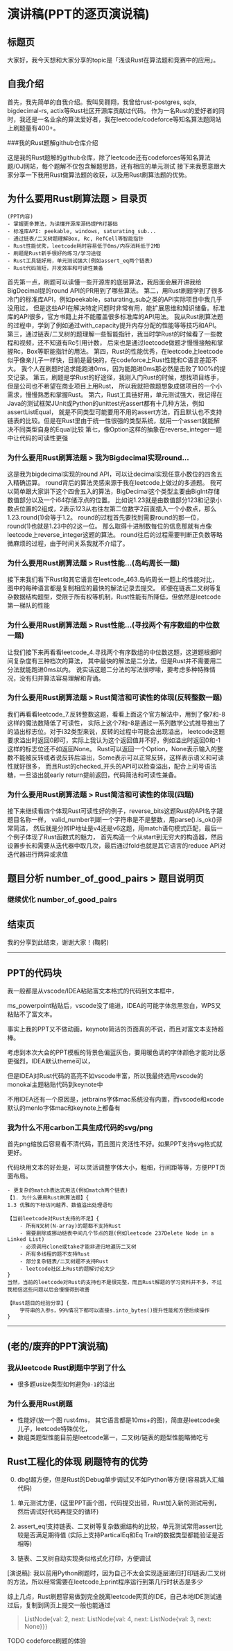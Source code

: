 # 演讲稿(PPT的逐页演说稿)

## 标题页

大家好，我今天想和大家分享的topic是「浅谈Rust在算法题和竞赛中的应用」。

## 自我介绍

首先，我先简单的自我介绍。我叫吴翱翔，我曾给rust-postgres, sqlx, bigdecimal-rs, actix等Rust社区开源库贡献过代码。
作为一名Rust的爱好者的同时，我还是一名业余的算法爱好者，我在leetcode/codeforce等知名算法题网站上刷题量有400+。

###我的Rust题解github仓库介绍

这是我的Rust题解的github仓库，除了leetcode还有codeforces等知名算法题/OJ网站，每个题解不仅包含解题思路，还有相应的单元测试
接下来我愿意跟大家分享一下我用Rust做算法题的收获，以及用Rust刷算法题的优势。

## 为什么要用Rust刷算法题 > 目录页

```
(PPT内容)
- 掌握更多算法，为读懂开源库源码提PR打基础
- 标准库API: peekable, windows, saturating_sub...
- 通过链表/二叉树题理解Box, Rc, RefCell等智能指针
- Rust性能优秀，leetcode耗时容易低于0ms/内存消耗低于2MB
- 刷题是Rust新手很好的练习/学习途径
- Rust工具链好用，单元测试强大(例如assert_eq两个链表)
- Rust代码简短，开发效率和可读性兼备
```

首先第一点，刷题可以读懂一些开源库的底层算法，我后面会展开讲我给BigDecimal提的round API的PR用到了哪些算法。
第二，用Rust刷题学到了很多冷门的标准库API，例如peekable，saturating_sub之类的API实际项目中我几乎没用过，
但是这些API在解决特定问题时非常有用，能扩展思维和知识储备。标准库的API很多，官方书籍上并不能覆盖很多标准库的API用法。
我从Rust刷算法题的过程中，学到了例如通过with_capacity提升内存分配的性能等等技巧和API。
第三，通过链表/二叉树的题理解一些智能指针，我当时学Rust的时候看了一些教程和视频，还不知道有Rc引用计数，
后来也是通过leetcode做题才慢慢接触和掌握Rc，Box等职能指针的用法。
第四，Rust的性能优秀，在leetcode上leetcode似乎像亲儿子一样快，目前是最快的，在codeforce上Rust性能和C语言差距不大。
我个人在刷题时追求能跑进0ms，因为能跑进0ms那必然是击败了100%的提交记录。
第五，刷题是学Rust的好途径，我刚入门Rust的时候，想找项目练手，但是公司也不希望在商业项目上用Rust，
所以我就把做题想象成做项目的一个小需求，慢慢熟悉和掌握Rust。
第六，Rust工具链好用，单元测试强大，我记得在Java的测试框架JUnit或Python的unittest光assert都有十几种方法，例如assertListEqual，
就是不同类型可能要用不用的assert方法，而且默认也不支持链表的比较。但是在Rust里由于统一性很强的类型系统，就用一个assert就能解决不同类型自身的Equal比较
第七，像Option这样的抽象在reverse_integer一题中让代码的可读性更强

### 为什么要用Rust刷算法题 > 我为Bigdecimal实现round...

这是我为bigdecimal实现的round API，可以让decimal实现任意小数位的四舍五入精确运算。
round背后的算法灵感来源于我在leetcode上做过的多道题。
我可以简单跟大家讲下这个四舍五入的算法，BigDecimal这个类型主要由BigInt存储数值部分以及一个i64存储浮点的位置。
比如说1.23就是由数值部分123和记录小数点位置的2组成，2表示123从右往左第二位数字2前面插入一个小数点，那么1.23.round(1)会等于1.2。
round的过程首先要找到需要round的那一位，round(1)也就是1.23中的2这一位。
那么取得十进制数每位的信息那就有点像leetcode上reverse_integer这题的算法。
round往后的过程需要判断正负数等略微麻烦的过程，由于时间关系我就不介绍了。

### 为什么要用Rust刷算法题 > Rust性能...(岛屿周长一题)

接下来我们看下Rust和其它语言在leetcode_463.岛屿周长一题上的性能对比， 图中的每种语言都是复制相应的最快的解法记录去提交。
即便在链表二叉树等复杂数据结构题型，受限于所有权等机制，Rust性能有所降低，但依然是leetcode第一梯队的性能

### 为什么要用Rust刷算法题 > Rust性能...(寻找两个有序数组的中位数一题)

让我们接下来再看看leetcode_4.寻找两个有序数组的中位数这题，这道题根据时间复杂度有三种档次的算法，
其中最快的解法是二分法，但是Rust并不需要用二分法就能跑进0ms以内。
说实话这题二分法的写法很啰嗦，要考虑多种特殊情况，没有归并算法容易理解和背诵。

### 为什么要用Rust刷算法题 > Rust简洁和可读性的体现(反转整数一题)

我们再看看leetcode_7.反转整数这题，看看上面这个官方解法中，用到了像7和-8这样的魔法数降低了可读性，
实际上这个7和-8是通过一系列数学公式推导推出了的溢出标志位。对于i32类型来说，反转的过程中可能会出现溢出，
leetcode这题要求溢出时返回0即可，实际上我认为这个返回值并不好，例如溢出时返回0和-1这样的标志位还不如返回None。
Rust可以返回一个Option，None表示输入的整数不能被反转或者说反转后溢出，Some表示可以正常反转，这样表示语义和可读性就好很多，
而且Rust的checked_开头的API可以检查溢出，配合上问号语法糖，一旦溢出就early return提前返回，代码简洁和可读性兼备。

### 为什么要用Rust刷算法题 > Rust简洁和可读性的体现(四题)

接下来继续看四个体现Rust可读性好的例子，reverse_bits这题Rust的API名字跟题目名称一样，
valid_number判断一个字符串是不是整数，用parse().is_ok()非常简洁，
然后就是分辨IP地址是v4还是v6这题，用match语句模式匹配，最后一个例子体现了Rust函数式的魅力，
首先构造一个从start到无穷大的构造器，然后设置步长和需要从迭代器中取几次，最后通过fold也就是其它语言的reduce API对迭代器进行两异或求值

## 题目分析 number_of_good_pairs > 题目说明页



### 继续优化 number_of_good_pairs

## 结束页

我的分享到此结束，谢谢大家！(鞠躬)

---

## PPT的代码块

我一般都是从vscode/IDEA粘贴富文本格式的代码到文本框中，

ms_powerpoint粘贴后，vscode没了缩进，IDEA的可能字体忽黑忽白，WPS又粘贴不了富文本。

事实上我的PPT又不做动画，keynote简洁的页面真的不说，而且对富文本支持超棒。

考虑到本次大会的PPT模板的背景色偏蓝灰色，要用暖色调的字体颜色才能对比感更强烈，IDEA默认theme可以，

但是IDEA对Rust代码的高亮不如vscode丰富，所以我最终选用vscode的monokai主题粘贴代码到keynote中

不用IDEA还有一个原因是，jetbrains字体mac系统没有内置，而vscode和xcode默认的menlo字体mac和keynote上都备有

### 我为什么不用carbon工具生成代码的svg/png

首先png缩放后容易看不清代码，而且图片灵活性不好。如果PPT支持svg格式就更好。

代码块用文本的好处是，可以灵活调整字体大小，粗细，行间距等等，方便PPT页面布局。

```
- 更复杂的match表达式用法(例如match两个链表)
【1. 为什么要用Rust刷算法题】{
1.3 优雅的下标访问越界、数值溢出处理语句

```

```
【当前leetcode对Rust支持的不足】{
    - 所有N叉树(N-array)的题都不支持Rust
    - 需要删除或挪动链表中间几个节点的题(例如leetcode 237Delete Node in a Linked List)
    - 必须调用clone或take才能非递归地遍历二叉树
    - 所有多线程的题不支持Rust
    - 部分复杂链表/二叉树题不支持Rust
    - leetcode社区上Rust的题解讨论太少
}
当然，当前的leetcode对Rust的支持也不是很完整，而且Rust解题的学习资料并不多，不过我相信这些问题以后会慢慢得到改善

【Rust题目的经验分享】{
    字符串的入参s，99%情况下都可以直接s.into_bytes()提升性能和方便后续操作
}
```

---
## (老的/废弃的PPT演说稿)

### 我从leetcode Rust刷题中学到了什么

- 很多题usize类型如何避免`0-1`的溢出

### 为什么要用Rust刷题

- 性能好(放一个图 rust4ms， 其它语言都是10ms+的图)，简直是leetcode亲儿子，leetcode特殊优化，
- 数组类题型性能目前是leetcode第一，二叉树/链表的题型性能略微吃亏

## Rust工程化的体现 刷题特有的优势

0. dbg!超方便，但是Rust的Debug单步调试又不如Python等方便(容易跳入汇编代码)

1. 单元测试方便，(这里PPT画个图，代码提交出错，Rust加入新的测试用例，然后调试好代码再提交的循环)

2. assert_eq!支持链表、二叉树等复杂数据结构的比较，单元测试常用assert比较是否满足期待值
(实际上支持ParticalEq和Eq Trait的数据类型都能验证是否相等)

3. 链表、二叉树自动实现类似格式化打印，方便调试

\[演说稿]: 我以前用Python刷题时，因为自己不太会实现逐层递归打印链表/二叉树的方法，所以经常需要在leetcode上print程序运行到第几行时状态是多少

综上几点，Rust刷题容易做到完全脱离leetcode网页的IDE，自己本地IDE测试通过后，复制到网页上提交一般也能通过

> ListNode{val: 2, next: ListNode{val: 4, next: ListNode{val: 3, next: None}}}

TODO codeforce刷题的体验
